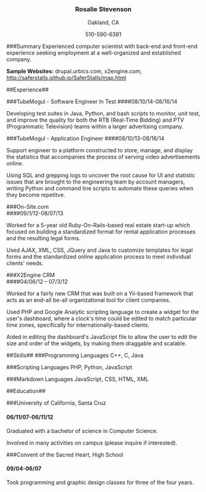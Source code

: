 
<h3  align="center">Rosalie Stevenson</h3>
<p align="center">Oakland, CA</p>
<p align="center">510-590-6381</p>


###Summary
Experienced computer scientist with back-end and front-end experience seeking employment at a well-organized and established company.

**Sample Websites:**
drupal.urbics.com, x2engine.com, http://saferstalls.github.io/SaferStalls/map.html


##Experience##

###TubeMogul - Software Engineer In Test
####08/10/14-08/16/14

Developing test suites in Java, Python, and bash scripts to monitor, unit test, and  improve the quality for both the RTB (Real-Time Bidding) and PTV (Programmatic Television) teams within a larger advertising company.

###TubeMogul - Application Engineer
####08/10/13-08/16/14

Support engineer to a platform constructed to store, manage, and display the statistics that accompanies the process of serving  video advertisements online.

Using SQL and grepping logs to uncover the root cause for UI and statistic issues that are brought to the engineering team by account managers, writing Python and command line scripts to automate these queries when they become repetitve. 

###On-Site.com               
####09/1/12-08/07/13

Worked for a 5-year old Ruby-On-Rails-based real estate start-up which focused on building a standardized format for rental application processes and the resulting legal forms.

Used AJAX, XML, CSS, JQuery and Java to customize templates for legal forms and the standardized online application process  to meet individual clients' needs.

###X2Engine CRM       
####04/06/12 – 07/3/12

Worked for a fairly new CRM that was built on a Yii-based framework that acts as an end-all be-all organizational tool for client companies.
 
Used PHP and Google Analytic scripting language to create a widget for the user's dashboard, where a clock's time could be  edited to match particular time zones, specifically for internationally-based clients.

Aided in editing the dashboard's JavaScript file to allow the user to edit the size and order of the widgets, by making them draggable and scalable.

##Skills##
###Programming Languages
C++, C, Java 

###Scripting Languages
PHP, Python, JavaScript

###Markdown Languages
JavaScript, CSS, HTML, XML

##Education##

###University of California, Santa Cruz      
#### 06/11/07-06/11/12

   Graduated with a bachelor of science in Computer Science.

   Involved in many activities on campus (please inquire if interested).

###Convent of the Sacred Heart, High School   
#### 09/04-06/07

   Took programming and graphic design classes for three of the four years.

